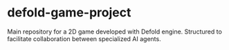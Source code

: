 # defold-game-project
Main repository for a 2D game developed with Defold engine. Structured to facilitate collaboration between specialized AI agents.
